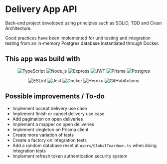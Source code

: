 # Delivery App API

Back-end project developed using principles such as SOLID, TDD and Clean Architecture.

Good practices have been implemented for unit testing and integration testing from an in-memory Postgres database instantiated through Docker.

## This app was build with

<div align="center">

![TypeScript](https://img.shields.io/badge/typescript-%23007ACC.svg?style=for-the-badge&logo=typescript&logoColor=white)
![Node.js](https://img.shields.io/badge/node.js-6DA55F?style=for-the-badge&logo=node.js&logoColor=white)
![Express](https://img.shields.io/badge/express-black.svg?style=for-the-badge&logo=express&logoColor=white)
![JWT](https://img.shields.io/badge/JWT-black?style=for-the-badge&logo=JSON%20web%20tokens)
![Prisma](https://img.shields.io/badge/prisma-0C3249?style=for-the-badge&logo=prisma)
![Postgres](https://img.shields.io/badge/Postgres-316192?style=for-the-badge&logo=postgresql&logoColor=white)

![ESLint](https://img.shields.io/badge/ESLint-4B3263?style=for-the-badge&logo=eslint&logoColor=white)
![Jest](https://img.shields.io/badge/-jest-%23C21325?style=for-the-badge&logo=jest&logoColor=white)
![Docker](https://img.shields.io/badge/docker-%230db7ed.svg?style=for-the-badge&logo=docker&logoColor=white)
![Heroku](https://img.shields.io/badge/heroku-%23430098.svg?style=for-the-badge&logo=heroku&logoColor=white)
![GitHubActions](https://img.shields.io/badge/githubactions-%232671E5.svg?style=for-the-badge&logo=githubactions&logoColor=white)

</div>

## Possible improvements / To-do

* Implement accept delivery use case
* Implement finish or cancel delivery use case
* Add pagination on open deliveries
* Implement a mapper on open deliveries
* Implement singleton on Prisma client
* Create more variation of tests
* Create a factory on integration tests
* Add a random database reset at `users/GlobalTeardown.ts` when doing integration tests
* Implement refresh token authentication security system
